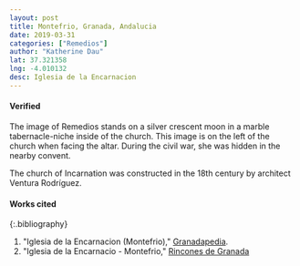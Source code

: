 ```yaml
---
layout: post
title: Montefrio, Granada, Andalucia
date: 2019-03-31
categories: ["Remedios"]
author: "Katherine Dau"
lat: 37.321358
lng: -4.010132
desc: Iglesia de la Encarnacion
---
```

#### Verified
The image of Remedios stands on a silver crescent moon in a marble tabernacle-niche inside of the church. This image is on the left of the church when facing the altar. During the civil war, she was hidden in the nearby convent.

The church of Incarnation was constructed in the 18th century by architect Ventura Rodríguez.

#### Works cited
{:.bibliography}
1. "Iglesia de la Encarnacion (Montefrio)," [Granadapedia](https://granadapedia.wikanda.es/wiki/Iglesia_de_la_Encarnaci%C3%B3n_(Montefr%C3%ADo)).
2. "Iglesia de la Encarnacio - Montefrio," [Rincones de Granada](https://rinconesdegranada.com/iglesia-la-encarnacion-montefrio)
